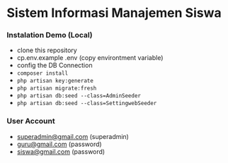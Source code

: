 # Sistem Informasi Manajemen Siswa

### Instalation Demo (Local)

-   clone this repository
-   cp.env.example .env (copy environtment variable)
-   config the DB Connection
-   `composer install`
-   `php artisan key:generate`
-   `php artisan migrate:fresh`
-   `php artisan db:seed --class=AdminSeeder`
-   `php artisan db:seed --class=SettingwebSeeder`

### User Account

-   superadmin@gmail.com (superadmin)
-   guru@gmail.com (password)
-   siswa@gmail.com (password)
